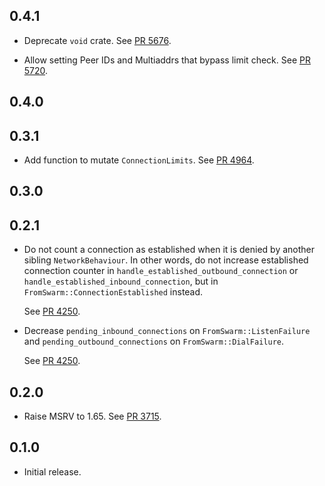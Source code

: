 ## 0.4.1

- Deprecate `void` crate.
  See [PR 5676](https://github.com/libp2p/rust-libp2p/pull/5676).

- Allow setting Peer IDs and Multiaddrs that bypass limit check.
  See [PR 5720](https://github.com/libp2p/rust-libp2p/pull/5720).

## 0.4.0

<!-- Update to libp2p-swarm v0.45.0 -->

## 0.3.1

- Add function to mutate `ConnectionLimits`.
  See [PR 4964](https://github.com/libp2p/rust-libp2p/pull/4964).

## 0.3.0


## 0.2.1

- Do not count a connection as established when it is denied by another sibling `NetworkBehaviour`.
  In other words, do not increase established connection counter in `handle_established_outbound_connection` or `handle_established_inbound_connection`, but in `FromSwarm::ConnectionEstablished` instead.

  See [PR 4250].

- Decrease `pending_inbound_connections` on `FromSwarm::ListenFailure` and `pending_outbound_connections` on `FromSwarm::DialFailure`.

  See [PR 4250].

[PR 4250]: https://github.com/libp2p/rust-libp2p/pull/4250

## 0.2.0


- Raise MSRV to 1.65.
  See [PR 3715].

[PR 3715]: https://github.com/libp2p/rust-libp2p/pull/3715

## 0.1.0

- Initial release.
